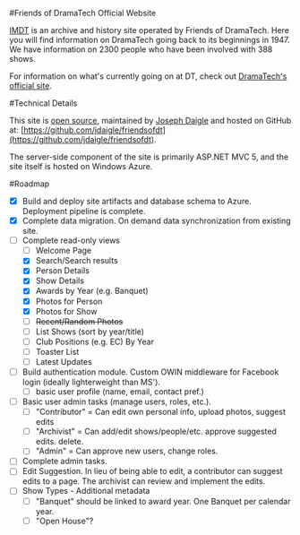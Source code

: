 #Friends of DramaTech Official Website

[IMDT](http://imdt.friendsofdt.org/) is an archive and history site operated by Friends of DramaTech.
Here you will find information on DramaTech going back to its beginnings in 1947.
We have information on 2300 people who have been involved with 388 shows.

For information on what's currently going on at DT, check out [DramaTech's official site](http://dramatech.org/).

#Technical Details

This site is [open source](https://github.com/jdaigle/friendsofdt), maintained by [Joseph Daigle](https://github.com/jdaigle) and hosted on GitHub at: [https://github.com/jdaigle/friendsofdt](https://github.com/jdaigle/friendsofdt).

The server-side component of the site is primarily ASP.NET MVC 5, and the site itself is hosted on Windows Azure.

#Roadmap

* [x] Build and deploy site artifacts and database schema to Azure. Deployment pipeline is complete.
* [x] Complete data migration. On demand data synchronization from existing site.
* [ ] Complete read-only views
  * [ ] Welcome Page
  * [x] Search/Search results
  * [x] Person Details
  * [x] Show Details
  * [x] Awards by Year (e.g. Banquet)
  * [x] Photos for Person
  * [x] Photos for Show
  * [ ] <del>Recent/Random Photos</del>
  * [ ] List Shows (sort by year/title)
  * [ ] Club Positions (e.g. EC) By Year
  * [ ] Toaster List
  * [ ] Latest Updates
* [ ] Build authentication module. Custom OWIN middleware for Facebook login (ideally lighterweight than MS').
  * [ ] basic user profile (name, email, contact pref.)
* [ ] Basic user admin tasks (manage users, roles, etc.).
  * [ ] "Contributor" = Can edit own personal info, upload photos, suggest edits
  * [ ] "Archivist" = Can add/edit shows/people/etc. approve suggested edits. delete.
  * [ ] "Admin" = Can approve new users, change roles.
* [ ] Complete admin tasks.
* [ ] Edit Suggestion. In lieu of being able to edit, a contributor can suggest edits to a page. The archivist can review and implement the edits.
* [ ] Show Types - Additional metadata
  * [ ] "Banquet" should be linked to award year. One Banquet per calendar year.
  * [ ] "Open House"?